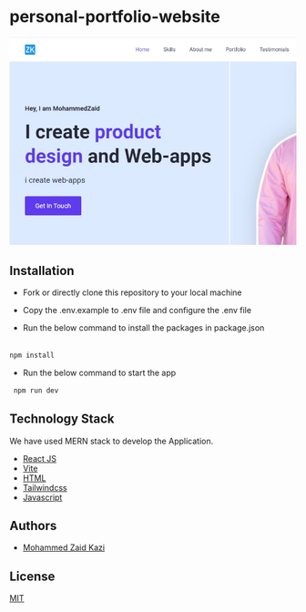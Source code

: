 # personal-portfolio-website

![react portfolio website](/src/assets/my-port.jpg)

## Installation

- Fork or directly clone this repository to your local machine

- Copy the .env.example to .env file and configure the .env file

- Run the below command to install the packages in package.json

```bash

npm install

```

- Run the below command to start the app

```bash
 npm run dev
```

## Technology Stack

We have used MERN stack to develop the Application.

- [React JS](https://reactjs.org/)
- [Vite](https://vitejs.dev/)
- [HTML](https://developer.mozilla.org/en-US/docs/Web/HTML)
- [Tailwindcss](https://tailwindcss.com/docs/installation)
- [Javascript](https://developer.mozilla.org/en-US/docs/Web/JavaScript)

## Authors
- [Mohammed Zaid Kazi](https://github.com/zaidkazi3008)


## License

[MIT](https://opensource.org/licenses/MIT)
